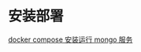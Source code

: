 # 安装部署

[docker compose 安装运行 mongo 服务](https://www.liurongqing.com/docker-book/docker-compose-mongo.html)
